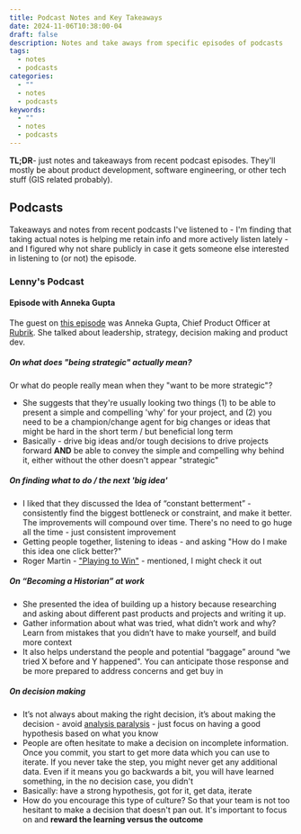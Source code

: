 ```yaml
---
title: Podcast Notes and Key Takeaways
date: 2024-11-06T10:38:00-04
draft: false
description: Notes and take aways from specific episodes of podcasts
tags:
  - notes
  - podcasts
categories:
  - ""
  - notes
  - podcasts
keywords:
  - ""
  - notes
  - podcasts
---
```

**TL;DR**- just notes and takeaways from recent podcast episodes. They'll mostly be about product development, software engineering, or other tech stuff (GIS related probably). 
## Podcasts
Takeaways and notes from recent podcasts I've listened to - I'm finding that taking actual notes is helping me retain info and more actively listen lately - and I figured why not share publicly in case it gets someone else interested in listening to (or not) the episode.
### Lenny's Podcast
#### Episode with Anneka Gupta
The guest on [this episode](https://www.lennysnewsletter.com/p/becoming-more-strategic-anneka-gupta) was Anneka Gupta, Chief Product Officer at [Rubrik](https://www.rubrik.com/). She talked about leadership, strategy, decision making and product dev.
##### On what does "being strategic" actually mean?
Or what do people really mean when they "want to be more strategic"?
- She suggests that they're usually looking two things (1) to be able to present a simple and compelling 'why' for your project, and (2) you need to be a champion/change agent for big changes or ideas that might be hard in the short term / but beneficial long term
- Basically - drive big ideas and/or tough decisions to drive projects forward **AND** be able to convey the simple and compelling why behind it, either without the other doesn't appear "strategic"
##### On finding what to do / the next 'big idea'
- I liked that they discussed the Idea of “constant betterment” - consistently find the biggest bottleneck or constraint, and make it better. The improvements will compound over time. There's no need to go huge all the time - just consistent improvement
- Getting people together, listening to ideas - and asking "How do I make this idea one click better?"
- Roger Martin - ["Playing to Win"](https://hbr.org/books/playing-to-win)  - mentioned, I might check it out
##### On “Becoming a Historian” at work
- She presented the idea of building up a history because researching and asking about different past products and projects and writing it up.
- Gather information about what was tried, what didn’t work and why? Learn from mistakes that you didn’t have to make yourself, and build more context
- It also helps understand the people and potential “baggage” around “we tried X before and Y happened". You can anticipate those response and be more prepared to address concerns and get buy in
##### On decision making
- It’s not always about making the right decision, it’s about making the decision - avoid [analysis paralysis](https://en.wikipedia.org/wiki/Analysis_paralysis) - just focus on having a good hypothesis based on what you know
- People are often hesitate to make a decision on incomplete information. Once you commit, you start to get more data which you can use to iterate. If you never take the step, you might never get any additional data. Even if it means you go backwards a bit, you will have learned something, in the no decision case, you didn't
- Basically: have a strong hypothesis, got for it, get data, iterate
- How do you encourage this type of culture? So that your team is not too hesitant to make a decision that doesn't pan out. It's important to focus on and **reward the learning versus the outcome**